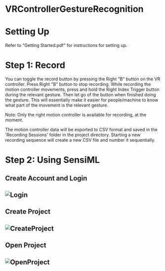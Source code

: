# VRControllerGestureRecognition

<h1>Setting Up</h1>
Refer to "Getting Started.pdf" for instructions for setting up.


<h1>Step 1: Record</h1>

You can toggle the record button by pressing the Right "B" button on the VR controller. Press Right "B" button to stop recording. 
While recording the motion controller movements, press and hold the Right Index Trigger button during the relevant gesture. Then let go of the button when finished doing the gesture. This will essentially make it easier for people/machine to know what part of the movement is the relevant gesture.

Note: Only the right motion controller is available for recording, at the moment.

The motion controller data will be exported to CSV format and saved in the 'Recording Sessions' folder in the project directory. Starting a new recording sequence will create a new CSV file and number it sequentially.

<h1>Step 2: Using SensiML</h1>

<h2>Create Account and Login<h2>

![Login](https://user-images.githubusercontent.com/57009810/233537680-2aed1840-1da4-46a8-ab29-c0afccc3dec4.png)

<h2>Create Project<h2>
  
![CreateProject](https://user-images.githubusercontent.com/57009810/233537700-65e06616-0207-49c7-9204-3616dfa8dfce.png)

<h2>Open Project<h2>
  
![OpenProject](https://user-images.githubusercontent.com/57009810/233537691-8087e8f6-f7a5-462f-bd57-76f14aefa882.png)
